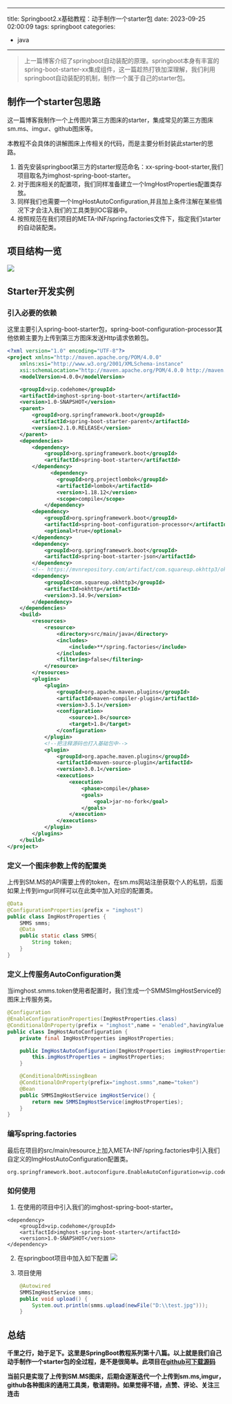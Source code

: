 
---
title: Springboot2.x基础教程：动手制作一个starter包
date: 2023-09-25 02:00:09
tags: springboot
categories: 
- java
---
> 上一篇博客介绍了springboot自动装配的原理。springboot本身有丰富的spring-boot-starter-xx集成组件，这一篇趁热打铁加深理解，我们利用springboot自动装配的机制，制作一个属于自己的starter包。

## 制作一个starter包思路

​	这一篇博客我制作一个上传图片第三方图床的starter，集成常见的第三方图床sm.ms、imgur、github图床等。

​	本教程不会具体的讲解图床上传相关的代码，而是主要分析封装此starter的思路。

1. 首先安装springboot第三方的starter规范命名：xx-spring-boot-starter,我们项目取名为imghost-spring-boot-starter。
2. 对于图床相关的配置项，我们同样准备建立一个ImgHostProperties配置类存放。
3. 同样我们也需要一个ImgHostAutoConfiguration,并且加上条件注解在某些情况下才会注入我们的工具类到IOC容器中。
4. 按照规范在我们项目的META-INF/spring.factories文件下，指定我们starter的自动装配类。
 ## 项目结构一览

![](https://www.codehome.vip/upload/spring-boot-start1.png)

## Starter开发实例

### 引入必要的依赖

​	这里主要引入spring-boot-starter包，spring-boot-configuration-processor其他依赖主要为上传到第三方图床发送Http请求依赖包。

```xml
<?xml version="1.0" encoding="UTF-8"?>
<project xmlns="http://maven.apache.org/POM/4.0.0"
	xmlns:xsi="http://www.w3.org/2001/XMLSchema-instance"
	xsi:schemaLocation="http://maven.apache.org/POM/4.0.0 http://maven.apache.org/xsd/maven-4.0.0.xsd">
	<modelVersion>4.0.0</modelVersion>

	<groupId>vip.codehome</groupId>
	<artifactId>imghost-spring-boot-starter</artifactId>
	<version>1.0-SNAPSHOT</version>
	<parent>
		<groupId>org.springframework.boot</groupId>
		<artifactId>spring-boot-starter-parent</artifactId>
		<version>2.1.0.RELEASE</version>
	</parent>
	<dependencies>
		<dependency>
			<groupId>org.springframework.boot</groupId>
			<artifactId>spring-boot-starter</artifactId>
		</dependency>
		      <dependency>
                <groupId>org.projectlombok</groupId>
                <artifactId>lombok</artifactId>
                <version>1.18.12</version>
                <scope>compile</scope>
            </dependency>
		<dependency>
			<groupId>org.springframework.boot</groupId>
			<artifactId>spring-boot-configuration-processor</artifactId>
			<optional>true</optional>
		</dependency>
		<dependency>
			<groupId>org.springframework.boot</groupId>
			<artifactId>spring-boot-starter-json</artifactId>
		</dependency>
		<!-- https://mvnrepository.com/artifact/com.squareup.okhttp3/okhttp -->
		<dependency>
			<groupId>com.squareup.okhttp3</groupId>
			<artifactId>okhttp</artifactId>
			<version>3.14.9</version>
		</dependency>
	</dependencies>
    <build>
        <resources>
            <resource>
                <directory>src/main/java</directory>
                <includes>
                    <include>**/spring.factories</include>
                </includes>
                <filtering>false</filtering>
            </resource>
        </resources>
        <plugins>
            <plugin>
                <groupId>org.apache.maven.plugins</groupId>
                <artifactId>maven-compiler-plugin</artifactId>
                <version>3.5.1</version>
                <configuration>
                    <source>1.8</source>
                    <target>1.8</target>
                </configuration>
            </plugin>
            <!--把注释源码也打入基础包中-->
            <plugin>
                <groupId>org.apache.maven.plugins</groupId>
                <artifactId>maven-source-plugin</artifactId>
                <version>3.0.1</version>
                <executions>
                    <execution>
                        <phase>compile</phase>
                        <goals>
                            <goal>jar-no-fork</goal>
                        </goals>
                    </execution>
                </executions>
            </plugin>
        </plugins>
    </build>
</project>

```



### 定义一个图床参数上传的配置类

​	上传到SM.MS的API需要上传的token，在sm.ms网站注册获取个人的私钥，后面如果上传到imgur同样可以在此类中加入对应的配置类。

```java
@Data
@ConfigurationProperties(prefix = "imghost")
public class ImgHostProperties {
    SMMS smms;
    @Data
    public static class SMMS{
        String token;
    }
}
```

### 定义上传服务AutoConfiguration类

当imghost.smms.token使用者配置时，我们生成一个SMMSImgHostService的图床上传服务类。

```java
@Configuration
@EnableConfigurationProperties(ImgHostProperties.class)
@ConditionalOnProperty(prefix = "imghost",name = "enabled",havingValue = "true",matchIfMissing = true)
public class ImgHostAutoConfiguration {
	private final ImgHostProperties imgHostProperties;

	public ImgHostAutoConfiguration(ImgHostProperties imgHostProperties) {
		this.imgHostProperties = imgHostProperties;
	}

	@ConditionalOnMissingBean
	@ConditionalOnProperty(prefix="imghost.smms",name="token")
	@Bean
	public SMMSImgHostService imgHostService() {
		return new SMMSImgHostService(imgHostProperties);
	}
}
```

### 编写spring.factories

​	最后在项目的src/main/resource上加入META-INF/spring.factories中引入我们自定义的ImgHostAutoConfiguration配置类。

```
org.springframework.boot.autoconfigure.EnableAutoConfiguration=vip.codehome.imghost.ImgHostAutoConfiguration
```

### 如何使用

1. 在使用的项目中引入我们的imghost-spring-boot-starter。

```
<dependency>
	<groupId>vip.codehome</groupId>
	<artifactId>imghost-spring-boot-starter</artifactId>
	<version>1.0-SNAPSHOT</version>
</dependency>
```

2. 在springboot项目中加入如下配置
![](http://www.codehome.vip/upload/spring-boot-starter2.png)

3. 项目使用
```java
	@Autowired
	SMMSImgHostService smms;
	public void upload() {
		System.out.println(smms.upload(newFile("D:\\test.jpg")));
	}
```

## 总结

​	**千里之行，始于足下。这里是SpringBoot教程系列第十八篇。以上就是我们自己动手制作一个starter包的全过程，是不是很简单。此项目在[github可下载源码](https://github.com/mytianya/imghost-spring-boot-starter)**

​	**当前只是实现了上传到SM.MS图床，后期会逐渐迭代一个上传到sm.ms,imgur，github各种图床的通用工具类，敬请期待。如果觉得不错，点赞、评论、关注三连击**